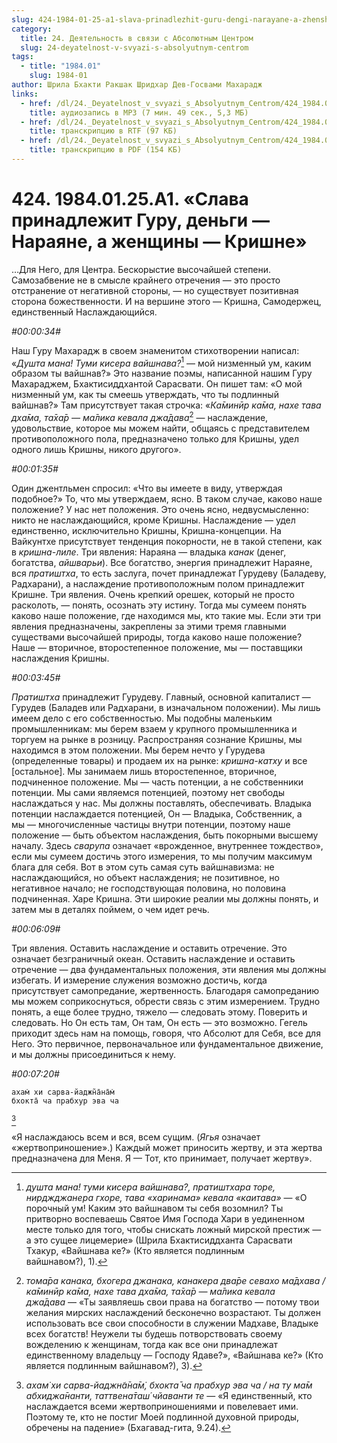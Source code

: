 ```yaml
---
slug: 424-1984-01-25-a1-slava-prinadlezhit-guru-dengi-narayane-a-zhenshhiny-krishne
category:
  title: 24. Деятельность в связи с Абсолютным Центром
  slug: 24-deyatelnost-v-svyazi-s-absolyutnym-centrom
tags:
  - title: "1984.01"
    slug: 1984-01
author: Шрила Бхакти Ракшак Шридхар Дев-Госвами Махарадж
links:
  - href: /dl/24._Deyatelnost_v_svyazi_s_Absolyutnym_Centrom/424_1984.01.25.A1_SridharMj_Slava_prinadlezhit_Guru_dengi--Narajane_a_zhenshhiny--Krishne.mp3
    title: аудиозапись в MP3 (7 мин. 49 сек., 5,3 МБ)
  - href: /dl/24._Deyatelnost_v_svyazi_s_Absolyutnym_Centrom/424_1984.01.25.A1_SridharMj_Slava_prinadlezhit_Guru_dengi--Narajane_a_zhenshhiny--Krishne.rtf
    title: транскрипцию в RTF (97 КБ)
  - href: /dl/24._Deyatelnost_v_svyazi_s_Absolyutnym_Centrom/424_1984.01.25.A1_SridharMj_Slava_prinadlezhit_Guru_dengi--Narajane_a_zhenshhiny--Krishne.pdf
    title: транскрипцию в PDF (154 КБ)
---
```


# 424. 1984.01.25.A1. «Слава принадлежит Гуру, деньги — Нараяне, а женщины — Кришне»

…Для Него, для Центра. Бескорыстие высочайшей степени. Самозабвение не в смысле крайнего отречения — это просто отстранение от негативной стороны, — но существует позитивная сторона божественности. И на вершине этого — Кришна, Самодержец, единственный Наслаждающийся.

*#00:00:34#*

Наш Гуру Махарадж в своем знаменитом стихотворении написал: «*Душта мана! Туми кисера вайшнава?*[^_ftn1] — мой низменный ум, каким образом ты вайшнав?» Это название поэмы, написанной нашим Гуру Махараджем, Бхактисиддхантой Сарасвати. Он пишет там: «О мой низменный ум, как ты смеешь утверждать, что ты подлинный вайшнав?» Там присутствует такая строчка: «*Ка̄минӣр ка̄ма, нахе тава дха̄ма, та̄ха̄р — ма̄лика кевала джа̄дава*[^_ftn2] — наслаждение, удовольствие, которое мы можем найти, общаясь с представителем противоположного пола, предназначено только для Кришны, удел одного лишь Кришны, никого другого».

*#00:01:35#*

Один джентльмен спросил: «Что вы имеете в виду, утверждая подобное?» То, что мы утверждаем, ясно. В таком случае, каково наше положение? У нас нет положения. Это очень ясно, недвусмысленно: никто не наслаждающийся, кроме Кришны. Наслаждение — удел единственно, исключительно Кришны, Кришна-концепции. На Вайкунтхе присутствует тенденция покорности, не в такой степени, как в *кришна-лиле*. Три явления: Нараяна — владыка *канак* (денег, богатства, *айшварьи*). Все богатство, энергия принадлежит Нараяне, вся *пратиштха*, то есть заслуга, почет принадлежат Гурудеву (Баладеву, Радхарани), а наслаждение противоположным полом принадлежит Кришне. Три явления. Очень крепкий орешек, который не просто расколоть, — понять, осознать эту истину. Тогда мы сумеем понять каково наше положение, где находимся мы, кто такие мы. Если эти три явления предназначены, закреплены за этими тремя главными существами высочайшей природы, тогда каково наше положение? Наше — вторичное, второстепенное положение, мы — поставщики наслаждения Кришны.

*#00:03:45#*

*Пратиштха* принадлежит Гурудеву. Главный, основной капиталист — Гурудев (Баладев или Радхарани, в изначальном положении). Мы лишь имеем дело с его собственностью. Мы подобны маленьким промышленникам: мы берем взаем у крупного промышленника и торгуем на рынке в розницу. Распространяя сознание Кришны, мы находимся в этом положении. Мы берем нечто у Гурудева (определенные товары) и продаем их на рынке: *кришна-катху* и все [остальное]. Мы занимаем лишь второстепенное, вторичное, подчиненное положение. Мы — часть потенции, а не собственники потенции. Мы сами являемся потенцией, поэтому нет свободы наслаждаться у нас. Мы должны поставлять, обеспечивать. Владыка потенции наслаждается потенцией, Он — Владыка, Собственник, а мы — многочисленные частицы внутри потенции, поэтому наше положение — быть объектом наслаждения, быть покорными высшему началу. Здесь *сварупа* означает «врожденное, внутреннее тождество», если мы сумеем достичь этого измерения, то мы получим максимум блага для себя. Вот в этом суть самая суть вайшнавизма: не наслаждающийся, но объект наслаждения; не позитивное, но негативное начало; не господствующая половина, но половина подчиненная. Харе Кришна. Эти широкие реалии мы должны понять, и затем мы в деталях поймем, о чем идет речь.

*#00:06:09#*

Три явления. Оставить наслаждение и оставить отречение. Это означает безграничный океан. Оставить наслаждение и оставить отречение — два фундаментальных положения, эти явления мы должны избегать. И измерение служения возможно достичь, когда присутствует самопредание, жертвенность. Благодаря самопреданию мы можем соприкоснуться, обрести связь с этим измерением. Трудно понять, а еще более трудно, тяжело — следовать этому. Поверить и следовать. Но Он есть там, Он там, Он есть — это возможно. Гегель приходит здесь нам на помощь, говоря, что Абсолют для Себя, все для Него. Это первичное, первоначальное или фундаментальное движение, и мы должны присоединиться к нему.

*#00:07:20#*

    ахам̇ хи сарва-йаджн̃а̄на̄м̇
    бхокта̄ ча прабхур эва ча
[^_ftn3]

«Я наслаждаюсь всем и вся, всем сущим. (*Ягья* означает «жертвоприношение».) Каждый может приносить жертву, и эта жертва предназначена для Меня. Я — Тот, кто принимает, получает жертву».



[^_ftn1]: *душта мана! туми кисера вайшнава?, пратиштхара торе, нирджджанера гхоре, тава «харинама» кевала «каитава»* — «О порочный ум! Каким это вайшнавом ты себя возомнил? Ты притворно воспеваешь Святое Имя Господа Хари в уединенном месте только для того, чтобы снискать ложный мирской престиж — а это сущее лицемерие» (Шрила Бхактисиддханта Сарасвати Тхакур, «Вайшнава ке?» (Кто является подлинным вайшнавом?), 1).

[^_ftn2]: *тома̄ра канака, бхогера джанака, канакера два̄ре севахо ма̄дхава / ка̄минӣр ка̄ма, нахе тава дха̄ма, та̄ха̄р — ма̄лика кевала джа̄дава* — «Ты заявляешь свои права на богатство — потому твои желания мирских наслаждений бесконечно возрастают. Ты должен использовать все свои способности в служении Мадхаве, Владыке всех богатств! Неужели ты будешь потворствовать своему вожделению к женщинам, тогда как все они принадлежат единственному владельцу — Господу Ядаве?», «Вайшнава ке?» (Кто является подлинным вайшнавом?), 3).

[^_ftn3]: *ахам̇ хи сарва-йаджн̃а̄на̄м̇, бхокта̄ ча прабхур эва ча / на ту ма̄м абхиджа̄нанти, таттвена̄таш́ чйаванти те* — «Я единственный, кто наслаждается всеми жертвоприношениями и повелевает ими. Поэтому те, кто не постиг Моей подлинной духовной природы, обречены на падение» (Бхагавад-гита, 9.24).

